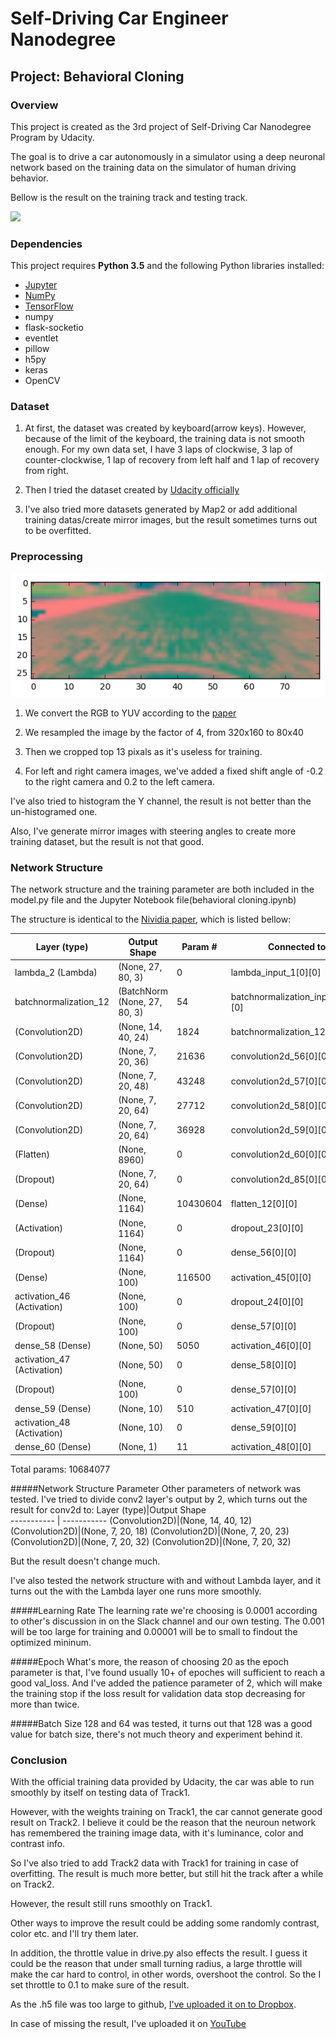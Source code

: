 # Self-Driving Car Engineer Nanodegree
## Project: Behavioral Cloning

### Overview

This project is created as the 3rd project of Self-Driving Car Nanodegree Program by Udacity. 

The goal is to drive a car autonomously in a simulator using a deep neuronal network based on the training data on the simulator of human driving behavior.

Bellow is the result on the training track and testing track.

![](https://github.com/etmaxwellsdemon/CarND-Behavioral-Cloning/blob/master/Track1.gif)

### Dependencies

This project requires **Python 3.5** and the following Python libraries installed:

- [Jupyter](http://jupyter.org/)
- [NumPy](http://www.numpy.org/)
- [TensorFlow](http://tensorflow.org)
- numpy
- flask-socketio
- eventlet
- pillow
- h5py
- keras
- OpenCV

### Dataset

1. At first, the dataset was created by keyboard(arrow keys). However, because of the limit of the keyboard, the training data is not smooth enough. For my own data set, I have 3 laps of clockwise, 3 lap of counter-clockwise, 1 lap of recovery from left half and 1 lap of recovery from right. 

2. Then I tried the dataset created by [Udacity officially](https://d17h27t6h515a5.cloudfront.net/topher/2016/December/584f6edd_data/data.zip)

3. I've also tried more datasets generated by Map2 or add additional training datas/create mirror images, but the result sometimes turns out to be overfitted.

### Preprocessing

![](https://github.com/etmaxwellsdemon/CarND-Behavioral-Cloning/blob/master/YUV.png)

1. We convert the RGB to YUV according to the [paper](http://images.nvidia.com/content/tegra/automotive/images/2016/solutions/pdf/end-to-end-dl-using-px.pdf)

2. We resampled the image by the factor of 4, from 320x160 to 80x40

3. Then we cropped top 13 pixals as it's useless for training.

4. For left and right camera images, we've added a fixed shift angle of -0.2 to the right camera and 0.2 to the left camera.

I've also tried to histogram the Y channel, the result is not better than the un-histogramed one.

Also, I've generate mirror images with steering angles to create more training dataset, but the result is not that good.

### Network Structure
The network structure and the training parameter are both included in the model.py file and the Jupyter Notebook file(behavioral cloning.ipynb)

The structure is identical to the [Nividia paper](http://images.nvidia.com/content/tegra/automotive/images/2016/solutions/pdf/end-to-end-dl-using-px.pdf), which is listed bellow:


Layer (type)|Output Shape|Param #|Connected to                     
----------- | -----------|-----------|-----------
lambda_2 (Lambda)|(None, 27, 80, 3)|0|lambda_input_1[0][0]      
batchnormalization_12|(BatchNorm (None, 27, 80, 3)|54|batchnormalization_input_12[0][0]
(Convolution2D)|(None, 14, 40, 24)|1824|batchnormalization_12[0][0]      
(Convolution2D)|(None, 7, 20, 36)|21636|convolution2d_56[0][0] 
(Convolution2D)|(None, 7, 20, 48)|43248|convolution2d_57[0][0] 
(Convolution2D)|(None, 7, 20, 64)|27712|convolution2d_58[0][0] 
(Convolution2D)|(None, 7, 20, 64)|36928|convolution2d_59[0][0] 
(Flatten)|(None, 8960)|0|convolution2d_60[0][0]
(Dropout)|(None, 7, 20, 64)|0|convolution2d_85[0][0]          
(Dense)|(None, 1164)|10430604|flatten_12[0][0]                 
(Activation)|(None, 1164)|0|dropout_23[0][0]                 
(Dropout)|(None, 1164)|0|dense_56[0][0]                   
(Dense)|(None, 100)|116500|activation_45[0][0]                               
activation_46 (Activation)|(None, 100)|0|dropout_24[0][0]                 
(Dropout)|(None, 100)|0|dense_57[0][0]  
dense_58 (Dense)|(None, 50)|5050|activation_46[0][0]              
activation_47 (Activation)|(None, 50)|0|dense_58[0][0]                   
(Dropout)|(None, 100)|0|dense_57[0][0]  
dense_59 (Dense)|(None, 10)|510|activation_47[0][0]              
activation_48 (Activation)|(None, 10)|0|dense_59[0][0]                   
dense_60 (Dense)|(None, 1)|11|activation_48[0][0]              

Total params: 10684077

#####Network Structure Parameter
Other parameters of network was tested. I've tried to divide conv2 layer's output by 2, which turns out the result for conv2d to: 
Layer (type)|Output Shape                 
----------- | -----------
(Convolution2D)|(None, 14, 40, 12)     
(Convolution2D)|(None, 7, 20, 18)
(Convolution2D)|(None, 7, 20, 23)
(Convolution2D)|(None, 7, 20, 32)
(Convolution2D)|(None, 7, 20, 32)

But the result doesn't change much.

I've also tested the network structure with and without Lambda layer, and it turns out the with the Lambda layer one runs more smoothly.

#####Learning Rate
The learning rate we're choosing is 0.0001 according to other's discussion in on the Slack channel and our own testing. The 0.001 will be too large for training and 0.00001 will be to small to findout the optimized mininum.


#####Epoch
What's more, the reason of choosing 20 as the epoch parameter is that, I've found usually 10+ of epoches will sufficient to reach a good val_loss. And I've added the patience parameter of 2, which will make the training stop if the loss result for validation data stop decreasing for more than twice.

#####Batch Size
128 and 64 was tested, it turns out that 128 was a good value for batch size, there's not much theory and experiment behind it.



### Conclusion

With the official training data provided by Udacity, the car was able to run smoothly by itself on testing data of Track1.

However, with the weights training on Track1, the car cannot generate good result on Track2. I believe it could be the reason that the neuroun network has remembered the training image data, with it's luminance, color and contrast info. 

So I've also tried to add Track2 data with Track1 for training in case of overfitting. The result is much more better, but still hit the track after a while on Track2.

However, the result still runs smoothly on Track1.

Other ways to improve the result could be adding some randomly contrast, color etc. and I'll try them later.

In addition, the throttle value in drive.py also effects the result. I guess it could be the reason that under small turning radius, a large throttle will make the car hard to control, in other words, overshoot the control. So the I set throttle to 0.1 to make sure of the result.

As the .h5 file was too large to github, [I've uploaded it on to  Dropbox](https://www.dropbox.com/s/jneba7kdg0p2oim/model.h5?dl=0). 

In case of missing the result, I've uploaded it on [YouTube]()

